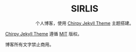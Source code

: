 <div align="center">

  # SIRLIS
  
  个人博客，使用 [Chirpy Jekyll Theme](README-Chirpy.md) 主题搭建。

</div>

[Chirpy Jekyll Theme](README-Chirpy.md) 遵循 [MIT](https://github.com/cotes2020/jekyll-theme-chirpy/blob/master/LICENSE) 版权。

博客所有文字禁止商用。
